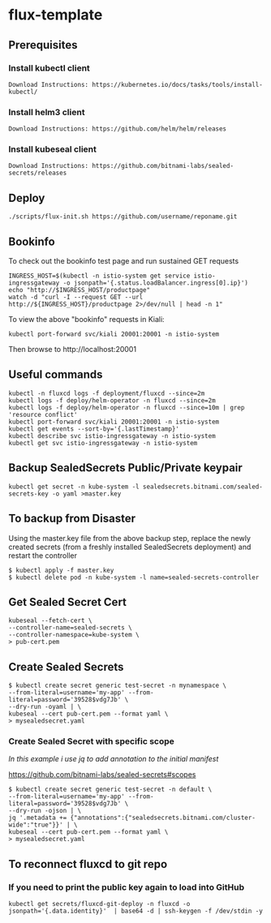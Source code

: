 # flux-template

## **Prerequisites**
### **Install kubectl client**

```
Download Instructions: https://kubernetes.io/docs/tasks/tools/install-kubectl/
```

### **Install helm3 client**

```
Download Instructions: https://github.com/helm/helm/releases
```

### **Install kubeseal client**

```
Download Instructions: https://github.com/bitnami-labs/sealed-secrets/releases
```






## **Deploy**

```
./scripts/flux-init.sh https://github.com/username/reponame.git
```

## **Bookinfo**

To check out the bookinfo test page and run sustained GET requests

```
INGRESS_HOST=$(kubectl -n istio-system get service istio-ingressgateway -o jsonpath='{.status.loadBalancer.ingress[0].ip}')
echo "http://$INGRESS_HOST/productpage"
watch -d "curl -I --request GET --url http://${INGRESS_HOST}/productpage 2>/dev/null | head -n 1"
```

To view the above "bookinfo" requests in Kiali:
```
kubectl port-forward svc/kiali 20001:20001 -n istio-system
```
Then browse to http://localhost:20001

## **Useful commands**
```
kubectl -n fluxcd logs -f deployment/fluxcd --since=2m
kubectl logs -f deploy/helm-operator -n fluxcd --since=2m
kubectl logs -f deploy/helm-operator -n fluxcd --since=10m | grep 'resource conflict'
kubectl port-forward svc/kiali 20001:20001 -n istio-system
kubectl get events --sort-by='{.lastTimestamp}'
kubectl describe svc istio-ingressgateway -n istio-system
kubectl get svc istio-ingressgateway -n istio-system
```

## **Backup SealedSecrets Public/Private keypair**
```
kubectl get secret -n kube-system -l sealedsecrets.bitnami.com/sealed-secrets-key -o yaml >master.key
```

## **To backup from Disaster**

Using the master.key file from the above backup step, replace the newly created secrets (from a freshly installed SealedSecrets deployment) and restart the controller

```
$ kubectl apply -f master.key
$ kubectl delete pod -n kube-system -l name=sealed-secrets-controller
```

## **Get Sealed Secret Cert**
```
kubeseal --fetch-cert \
--controller-name=sealed-secrets \
--controller-namespace=kube-system \
> pub-cert.pem
```

## **Create Sealed Secrets**
```
$ kubectl create secret generic test-secret -n mynamespace \
--from-literal=username='my-app' --from-literal=password='39528$vdg7Jb' \
--dry-run -oyaml | \
kubeseal --cert pub-cert.pem --format yaml \
> mysealedsecret.yaml
```

### **Create Sealed Secret with specific scope**
_In this example i use jq to add annotation to the initial manifest_

https://github.com/bitnami-labs/sealed-secrets#scopes

```
$ kubectl create secret generic test-secret -n default \
--from-literal=username='my-app' --from-literal=password='39528$vdg7Jb' \
--dry-run -ojson | \
jq '.metadata += {"annotations":{"sealedsecrets.bitnami.com/cluster-wide":"true"}}' | \
kubeseal --cert pub-cert.pem --format yaml \
> mysealedsecret.yaml
```

## To reconnect fluxcd to git repo

### If you need to print the public key again to load into GitHub
```
kubectl get secrets/fluxcd-git-deploy -n fluxcd -o jsonpath='{.data.identity}'  | base64 -d | ssh-keygen -f /dev/stdin -y
```